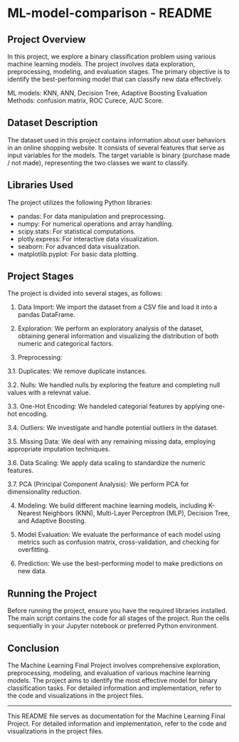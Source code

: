 # ML-model-comparison - README

## Project Overview

In this project, we explore a binary classification problem using various machine learning models. The project involves data exploration, preprocessing, modeling, and evaluation stages. The primary objective is to identify the best-performing model that can classify new data effectively.

ML models: KNN, ANN, Decision Tree, Adaptive Boosting
Evaluation Methods: confusion matrix, ROC Curece, AUC Score.

## Dataset Description

The dataset used in this project contains information about user behaviors in an online shopping website. It consists of several features that serve as input variables for the models. The target variable is binary (purchase made / not made), representing the two classes we want to classify.

## Libraries Used

The project utilizes the following Python libraries:

- pandas: For data manipulation and preprocessing.
- numpy: For numerical operations and array handling.
- scipy.stats: For statistical computations.
- plotly.express: For interactive data visualization.
- seaborn: For advanced data visualization.
- matplotlib.pyplot: For basic data plotting.

## Project Stages

The project is divided into several stages, as follows:

1. Data Import: We import the dataset from a CSV file and load it into a pandas DataFrame.

2. Exploration: We perform an exploratory analysis of the dataset, obtaining general information and visualizing the distribution of both numeric and categorical factors.

3. Preprocessing:

  3.1. Duplicates: We remove duplicate instances.

  3.2. Nulls: We handled nulls by exploring the feature and completing null values with a relevnat value.
  
  3.3. One-Hot Encoding: We handeled categorial features by applying one-hot encoding.
  
  3.4. Outliers: We investigate and handle potential outliers in the dataset.

  3.5. Missing Data: We deal with any remaining missing data, employing appropriate imputation techniques.

  3.6. Data Scaling: We apply data scaling to standardize the numeric features.

  3.7. PCA (Principal Component Analysis): We perform PCA for dimensionality reduction.
  
4. Modeling: We build different machine learning models, including K-Nearest Neighbors (KNN), Multi-Layer Perceptron (MLP), Decision Tree, and Adaptive Boosting.

5. Model Evaluation: We evaluate the performance of each model using metrics such as confusion matrix, cross-validation, and checking for overfitting.

6. Prediction: We use the best-performing model to make predictions on new data.

## Running the Project

Before running the project, ensure you have the required libraries installed. The main script contains the code for all stages of the project. Run the cells sequentially in your Jupyter notebook or preferred Python environment.

## Conclusion

The Machine Learning Final Project involves comprehensive exploration, preprocessing, modeling, and evaluation of various machine learning models. The project aims to identify the most effective model for binary classification tasks. For detailed information and implementation, refer to the code and visualizations in the project files.

---

This README file serves as documentation for the Machine Learning Final Project. For detailed information and implementation, refer to the code and visualizations in the project files.

